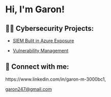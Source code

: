<h1>Hi, I'm Garon! 

<h2>👨‍💻 Cybersecurity Projects:</h2>


  

  -  [SIEM Bulit in Azure Exposure](https://github.com//   )

  -   [Vulnerability Management](https://github.com//Sentinel-Lab)
    
    
    


<h2> 🤳 Connect with me:</h2>
https://www.linkedin.com/in/garon-m-3000bc1,

garon247@gmail.com
